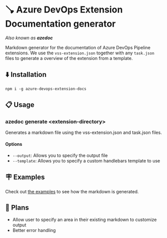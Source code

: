 # 🪠 Azure DevOps Extension Documentation generator

_Also known as **azedoc**_

Markdown generator for the documentation of Azure DevOps Pipeline extensions.
We use the `vss-extension.json` together with any `task.json` files to generate
a overview of the extension from a template.

## ⬇️ Installation

`npm i -g azure-devops-extension-docs`

## 📋 Usage

### azedoc generate \<extension-directory>

Generates a markdown file using the vss-extension.json and task.json files.

#### Options

- `--output`: Allows you to specify the output file
- `--template`: Allows you to specify a custom handlebars template to use

## 🪧 Examples

Check out [the examples](./examples) to see how the markdown is generated.

## 🔭 Plans

- Allow user to specify an area in their existing markdown to customize output
- Better error handling
